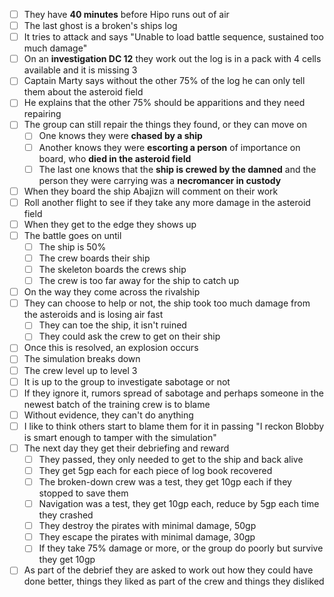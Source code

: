 - [ ] They have **40 minutes** before Hipo runs out of air
- [ ] The last ghost is a broken's ships log
- [ ] It tries to attack and says "Unable to load battle sequence, sustained too much damage"
- [ ] On an **investigation DC 12** they work out the log is in a pack with 4 cells available and it is missing 3
- [ ] Captain Marty says without the other 75% of the log he can only tell them about the asteroid field
- [ ] He explains that the other 75% should be apparitions and they need repairing
- [ ] The group can still repair the things they found, or they can move on
    - [ ] One knows they were **chased by a ship**
    - [ ] Another knows they were **escorting a person** of importance on board, who **died in the asteroid field**
    - [ ] The last one knows that the **ship is crewed by the damned** and the person they were carrying was a **necromancer in custody**
- [ ] When they board the ship Abajizn will comment on their work
- [ ] Roll another flight to see if they take any more damage in the asteroid field
- [ ] When they get to the edge they shows up
- [ ] The battle goes on until
    - [ ] The ship is 50%
    - [ ] The crew boards their ship
    - [ ] The skeleton boards the crews ship
    - [ ] The crew is too far away for the ship to catch up
- [ ] On the way they come across the rivalship
- [ ] They can choose to help or not, the ship took too much damage from the asteroids and is losing air fast
    - [ ] They can toe the ship, it isn't ruined
    - [ ] They could ask the crew to get on their ship
- [ ] Once this is resolved, an explosion occurs
- [ ] The simulation breaks down
- [ ] The crew level up to level 3
- [ ] It is up to the group to investigate sabotage or not
- [ ] If they ignore it, rumors spread of sabotage and perhaps someone in the newest batch of the training crew is to blame
- [ ] Without evidence, they can't do anything
- [ ] I like to think others start to blame them for it in passing "I reckon Blobby is smart enough to tamper with the simulation"
- [ ] The next day they get their debriefing and reward
    - [ ] They passed, they only needed to get to the ship and back alive
    - [ ] They get 5gp each for each piece of log book recovered
    - [ ] The broken-down crew was a test, they get 10gp each if they stopped to save them
    - [ ] Navigation was a test, they get 10gp each, reduce by 5gp each time they crashed
    - [ ] They destroy the pirates with minimal damage, 50gp
    - [ ] They escape the pirates with minimal damage, 30gp
    - [ ] If they take 75% damage or more, or the group do poorly but survive they get 10gp
- [ ] As part of the debrief they are asked to work out how they could have done better, things they liked as part of the crew and things they disliked 